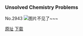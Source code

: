 ### Unsolved Chemistry Problems
No.2943
![图片不见了~~~](https://imgs.xkcd.com/comics/unsolved_chemistry_problems.png)

[原址](https://xkcd.com//2943) [下载](https://imgs.xkcd.com/comics/unsolved_chemistry_problems.png)

